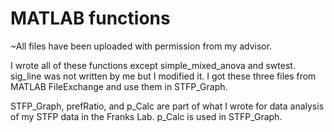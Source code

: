 # MATLAB functions
~All files have been uploaded with permission from my advisor.

I wrote all of these functions except simple_mixed_anova and swtest. sig_line was not written by me but I modified it. I got these three files from MATLAB FileExchange and use them in STFP_Graph.

STFP_Graph, prefRatio, and p_Calc are part of what I wrote for data analysis of my STFP data in the Franks Lab. p_Calc is used in STFP_Graph.
